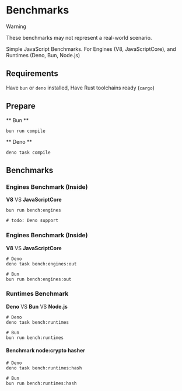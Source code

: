 # Benchmarks

> [!WARNING]
> These benchmarks may not represent a real-world scenario.
>

Simple JavaScript Benchmarks.
For Engines (V8, JavaScriptCore), and Runtimes (Deno, Bun, Node.js)

## Requirements
Have `bun` or `deno` installed,
Have Rust toolchains ready (`cargo`)

## Prepare

** Bun **
```shell
bun run compile
```

** Deno **
```shell
deno task compile
```

## Benchmarks

### **Engines Benchmark (Inside)**

**V8** VS **JavaScriptCore**

```shell
bun run bench:engines

# todo: Deno support
```

### **Engines Benchmark (Inside)**

**V8** VS **JavaScriptCore**

```shell
# Deno
deno task bench:engines:out

# Bun
bun run bench:engines:out
```

### **Runtimes Benchmark**

**Deno** VS **Bun** VS **Node.js**

```shell
# Deno
deno task bench:runtimes

# Bun
bun run bench:runtimes
```

#### Benchmark node:crypto hasher

```shell
# Deno
deno task bench:runtimes:hash

# Bun
bun run bench:runtimes:hash
```

